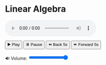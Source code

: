# Linear Algebra
<audio id="voicePlayer" controls>
  <source src="https://drive.google.com/uc?export=download&id=1KIjhwaA5nWiDFDr84e1arqzoIcdJbJ6e" type="audio/mp4">
  Your browser does not support audio playback.
</audio>
<br>

<button onclick="document.getElementById('voicePlayer').play()">▶️ Play</button>
<button onclick="document.getElementById('voicePlayer').pause()">⏸️ Pause</button>
<button onclick="document.getElementById('voicePlayer').currentTime -= 5">⏪ Back 5s</button>
<button onclick="document.getElementById('voicePlayer').currentTime += 5">⏩ Forward 5s</button>
<br><br>
<label>
  🔊 Volume:
  <input type="range" min="0" max="1" step="0.05" value="1" 
         onchange="document.getElementById('voicePlayer').volume = this.value">
</label>
